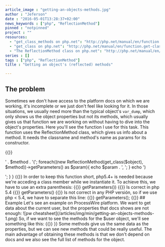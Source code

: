 ```yaml
---
article_image : "getting-an-objects-methods.jpg"
author : "Jeferson"
date : "2016-05-01T13:28:37+02:00"
news_keywords : ["php", "ReflectionMethod"]
pinned : "notpinned"
project : ""
resources:
  - "get_class_methods on php.net": "http://php.net/manual/en/function.get-class-methods.php"
  - "get_class on php.net": "http://php.net/manual/en/function.get-class.php"
  - "The ReflectionMethod class on php.net": "http://php.net/manual/en/class.reflectionmethod.php"
series : []
tags : ["php", "ReflectionMethod"]
title : "Getting an object's (reflected) methods"

---
```

## The problem
Sometimes we don't have access to the platform docs on which we are working, it's incomplete or we just don't feel like looking for it. In those situations, we usually need more than the typical object's ``var_dump``, which only shows us the object properties but not its methods, which usually gives us that function we are working on without having to dive into the object's properties. Here you'll see the function I use for this task. This function uses the ReflectionMethod class, which gives us info about a method. It needs the classname and method's name as params for its constructor.

<!--more-->

{{<highlight php>}}
<?php
function get_object_info($object){
   foreach(get_class_methods(get_class($object)) as $method){
      echo '<p>' . $method . '(';
      foreach((new ReflectionMethod(get_class($object), $method))->getParameters() as $param){
         echo $param . ', ';
      }
      echo ')</p>';
    }
}
{{</highlight>}}

In order to keep this function short, php5.4+ is needed because we're acceding a class member while we instantiate it. To achieve this, we have to use an extra parenthesis:
{{<highlight php>}}
<?php
(new ReflectionMethod($class, $method))->getParameters())
{{</highlight>}}

Is correct in php 5.4
{{<highlight php>}}
<?php
new ReflectionMethod($class, $method))->getParameters()
{{</highlight>}}

Is not correct in any PHP versión, so if we use php < 5.4, we have to separate this line:
{{<highlight php>}}
<?php
$method  = new ReflectionMethod($class, $method);
$params = $method->getParameters();
{{</highlight>}}

## Example
Let's see an example on ProcessWire platform. We want to get data about the current user, but the properties that docs shows are not enough:

![pw cheatsheet](/articles/img/min/getting-an-objects-methods-1.png)

So, if we want to see the methods for the $user object, we'll see something like this:
{{<highlight php>}}
<?php
hasRole(Parameter #0 [ $role ], )
addRole(Parameter #0 [ $role ], )
removeRole(Parameter #0 [ $role ], )
hasPermission(Parameter #0 [ $name ], Parameter #1 [ $context = NULL ], )
getPermissions(Parameter #0 [ Page or NULL $page = NULL ], )
isSuperuser()
isGuest()
isLoggedin()editUrl()
find(Parameter #0 [ $selector = '' ], Parameter #1 [ $options = Array ], )
children(Parameter #0 [ $selector = '' ], Parameter #1 [ $options = Array ], )
numChildren(Parameter #0 [ $selector = NULL ], )
hasChildren(Parameter #0 [ $selector = true ], )
child(Parameter #0 [ $selector = '' ], Parameter #1 [ $options = Array ], )
parent(Parameter #0 [ $selector = '' ], )
parents(Parameter #0 [ $selector = '' ], )
parentsUntil(Parameter #0 [ $selector = '' ], Parameter #1 [ $filter = '' ], )
closest(Parameter #0 [ $selector ], )
{{</highlight>}}

Some methods give us the same data as the properties, but we can see new methods that could be really useful. The main advantage of obtaining these methods is that we don't depend on docs and we also see the full list of methods for the object.
